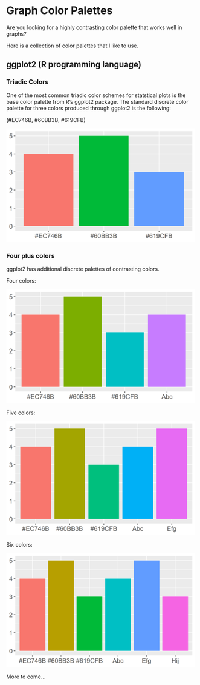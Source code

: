 Graph Color Palettes
====================

Are you looking for a highly contrasting color palette that works well
in graphs?

Here is a collection of color palettes that I like to use.

ggplot2 (R programming language)
--------------------------------

### Triadic Colors

One of the most common triadic color schemes for statstical plots is the
base color palette from R’s ggplot2 package. The standard discrete color
palette for three colors produced through ggplot2 is the following:

(\#EC746B, \#60BB3B, \#619CFB)

<img src="ggplotStandard3.png" width=500 height=300/>

### Four plus colors

ggplot2 has additional discrete palettes of contrasting colors.

Four colors:

<img src="ggplotStandard4.png" width=500 height=300/>

Five colors:

<img src="ggplotStandard5.png" width=500 height=300/>

Six colors:

<img src="ggplotStandard6.png" width=500 height=300/>

More to come…
